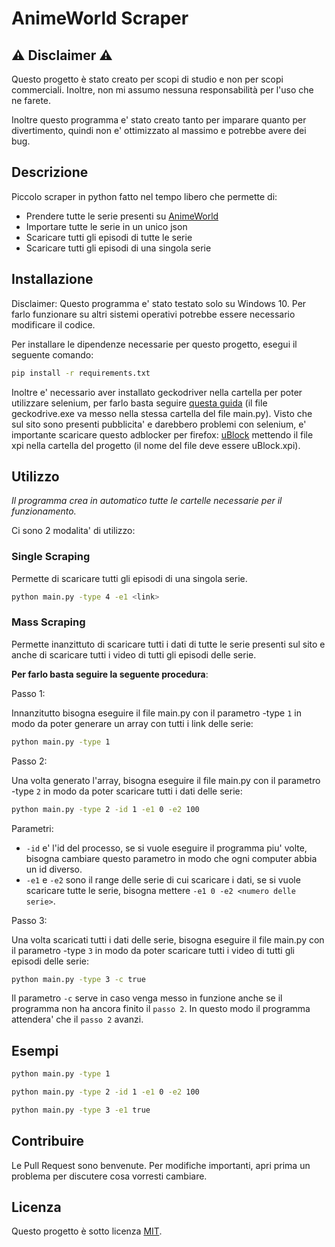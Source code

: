 # AnimeWorld Scraper

## ⚠ Disclaimer ⚠
Questo progetto è stato creato per scopi di studio e non per scopi commerciali. Inoltre, non mi assumo nessuna responsabilità per l'uso che ne farete.

Inoltre questo programma e' stato creato tanto per imparare quanto per divertimento, quindi non e' ottimizzato al massimo e potrebbe avere dei bug.

## Descrizione
Piccolo scraper in python fatto nel tempo libero che permette di:
- Prendere tutte le serie presenti su [AnimeWorld](https://www.animeworld.tv/)
- Importare tutte le serie in un unico json
- Scaricare tutti gli episodi di tutte le serie
- Scaricare tutti gli episodi di una singola serie

## Installazione

Disclaimer: Questo programma e' stato testato solo su Windows 10. Per farlo funzionare su altri sistemi operativi potrebbe essere necessario modificare il codice.

Per installare le dipendenze necessarie per questo progetto, esegui il seguente comando:

```bash
pip install -r requirements.txt
```

Inoltre e' necessario aver installato geckodriver nella cartella per poter utilizzare selenium, per farlo basta seguire [questa guida](https://selenium-python.readthedocs.io/installation.html#drivers) (il file geckodrive.exe va messo nella stessa cartella del file main.py).
Visto che sul sito sono presenti pubblicita' e darebbero problemi con selenium, e' importante scaricare questo adblocker per firefox: [uBlock](https://github.com/gorhill/uBlock/releases) mettendo il file xpi nella cartella del progetto (il nome del file deve essere uBlock.xpi).


## Utilizzo
_Il programma crea in automatico tutte le cartelle necessarie per il funzionamento._

Ci sono 2 modalita' di utilizzo:


### Single Scraping
Permette di scaricare tutti gli episodi di una singola serie.

```bash
python main.py -type 4 -e1 <link>
```


### Mass Scraping
Permette inanzittuto di scaricare tutti i dati di tutte le serie presenti sul sito e anche di scaricare tutti i video di tutti gli episodi delle serie.

**Per farlo basta seguire la seguente procedura**:

Passo 1:

Innanzitutto bisogna eseguire il file main.py con il parametro -type `1` in modo da poter generare un array con tutti i link delle serie:
```bash
python main.py -type 1
```

Passo 2:

Una volta generato l'array, bisogna eseguire il file main.py con il parametro -type `2` in modo da poter scaricare tutti i dati delle serie:
```bash
python main.py -type 2 -id 1 -e1 0 -e2 100
```

Parametri: 
- `-id` e' l'id del processo, se si vuole eseguire il programma piu' volte, bisogna cambiare questo parametro in modo che ogni computer abbia un id diverso.
- `-e1` e `-e2` sono il range delle serie di cui scaricare i dati, se si vuole scaricare tutte le serie, bisogna mettere `-e1 0 -e2 <numero delle serie>`.

Passo 3:

Una volta scaricati tutti i dati delle serie, bisogna eseguire il file main.py con il parametro -type `3` in modo da poter scaricare tutti i video di tutti gli episodi delle serie:
```bash
python main.py -type 3 -c true
```

Il parametro `-c` serve in caso venga messo in funzione anche se il programma non ha ancora finito il `passo 2`. In questo modo il programma attendera' che il `passo 2` avanzi.

## Esempi
```bash
python main.py -type 1
```

```bash
python main.py -type 2 -id 1 -e1 0 -e2 100
```

```bash
python main.py -type 3 -e1 true
```


## Contribuire
Le Pull Request sono benvenute. Per modifiche importanti, apri prima un problema per discutere cosa vorresti cambiare. 

## Licenza
Questo progetto è sotto licenza [MIT](https://choosealicense.com/licenses/mit/).